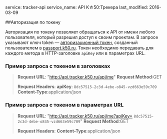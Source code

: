 service: tracker-api
service_name: API K☆50:Трекера
last_modified: 2016-03-09

##Авторизация по токену

Авторизация по токену позволяет обращаться к API от имени любого пользователя, который разрешил доступ к своим проектам. В запросе указывают ключ token — [авторизационный токен](token_creation), созданный пользователем в <a href="https://passport.k50.ru" target="_blank">passport.k50.ru</a>.
Токен необходимо передавать для каждого метода в HTTP-заголовке `apiKey` или в параметрах URL.

### Пример запроса с токеном в заголовках


>**Request URL**: "http://api.tracker.k50.ru/api/me"
>**Request Method**:GET
>
>**Request Headers**:
>**apiKey**: `8dc57515-2c3d-4ebe-o845-vzd663e59c709`
>**Content-Type**:application/json


### Пример запроса с токеном в параметрах URL

>**Request URL**: "http://api.tracker.k50.ru/api/me?apiKey= `8dc57515-2c3d-4ebe-o845-vzd663e59c709`"
>**Request Method**:GET
>
>**Request Headers**:
>**Content-Type**:application/json
